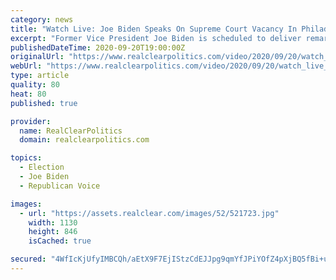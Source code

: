 ```yaml
---
category: news
title: "Watch Live: Joe Biden Speaks On Supreme Court Vacancy In Philadelphia"
excerpt: "Former Vice President Joe Biden is scheduled to deliver remarks on the vacancy left by the death of Supreme Court Justice Ruth Bader Ginsburg from Philadelphia on Sunday afternoon."
publishedDateTime: 2020-09-20T19:00:00Z
originalUrl: "https://www.realclearpolitics.com/video/2020/09/20/watch_live_joe_biden_speaks_on_supreme_court_vacancy_in_philadelphia.html"
webUrl: "https://www.realclearpolitics.com/video/2020/09/20/watch_live_joe_biden_speaks_on_supreme_court_vacancy_in_philadelphia.html"
type: article
quality: 80
heat: 80
published: true

provider:
  name: RealClearPolitics
  domain: realclearpolitics.com

topics:
  - Election
  - Joe Biden
  - Republican Voice

images:
  - url: "https://assets.realclear.com/images/52/521723.jpg"
    width: 1130
    height: 846
    isCached: true

secured: "4WfIcKjUfyIMBCQh/aEtX9F7EjIStzCdEJJpg9qmYfJPiYOfZ4pXjBQ5fBi+uUtt48T0v/69URbAKuf+mdxYasFJCBpAI0UAmRNJu3d7WcyfgxwiZCgItsZWZAoXj7UxuuPje4PJvfIjcW5tarF2eGtQzD9VzeA/gI91alS5DBuv1RAKJSmsgI8k1AeSnbq4xsA7gYynyogswB3gOh7Z/YSUWSv6Bl+wC5N23DghHHoe2fgHnwtG0gCz0pL02vAtJ6XNKF6Bym+HzE2+MiGhFm5UP3/lUNMnDddj8rhUEV5VbQzWLaU58uQmkTKbCEuAf3yJv4SRrnIBHyRsXvxVuBalvj8WCZ8sdj1l/Hcx1nY=;5YmzNC4/nI+vbPK007ZSoA=="
---
```


